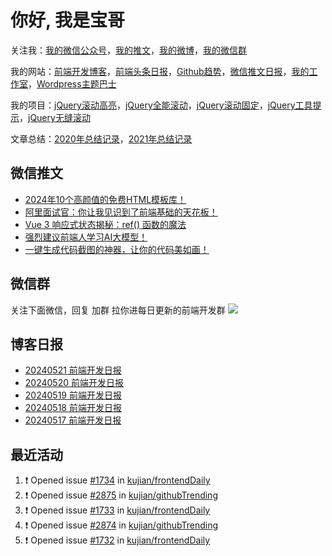 
# 你好, 我是宝哥

关注我：[我的微信公众号](https://open.weixin.qq.com/qr/code?username=caibaojian_com)，[我的推文](https://weixin.qdkfweb.cn/)，[我的微博](https://weibo.com/kujian)，[我的微信群](https://qdkfweb.cn/go/weixinqun)

我的网站：[前端开发博客](https://qdkfweb.cn/)，[前端头条日报](https://toutiao.qdkfweb.cn/)，[Github趋势](https://github.qdkfweb.cn/)，[微信推文日报](https://weixin.qdkfweb.cn/)，[我的工作室](https://diy.qdkfweb.cn/)，[Wordpress主题巴士](https://wp.qdkfweb.cn/)

我的项目：[jQuery滚动高亮](https://github.com/kujian/scrollHighlight)，[jQuery全能滚动](https://github.com/kujian/power-slider)，[jQuery滚动固定](https://github.com/kujian/scrollfix)，[jQuery工具提示](https://github.com/kujian/tooltip)，[jQuery无缝滚动](http://github.com/kujian/scrollForever)

文章总结：[2020年总结记录](https://mp.weixin.qq.com/s/u0YW8BFWYLquVauhHrkSMQ)，[2021年总结记录](https://mp.weixin.qq.com/s/zMnxIpxMdDrIyuLxHRnSPw)


## 微信推文

<!-- BLOG-POST-LIST:START -->
- [2024年10个高颜值的免费HTML模板库！](https://weixin.qdkfweb.cn/47765.html)
- [阿里面试官：你让我见识到了前端基础的天花板！](https://weixin.qdkfweb.cn/47766.html)
- [Vue 3 响应式状态揭秘：ref&lpar;&rpar; 函数的魔法](https://weixin.qdkfweb.cn/47683.html)
- [强烈建议前端人学习AI大模型！](https://weixin.qdkfweb.cn/47633.html)
- [一键生成代码截图的神器，让你的代码美如画！](https://weixin.qdkfweb.cn/47634.html)
<!-- BLOG-POST-LIST:END -->

## 微信群
关注下面微信，回复 加群 拉你进每日更新的前端开发群
![](https://pic.qdkfweb.cn/uploads/2023/11/weixin.png)

## 博客日报

<!-- DAILY:START -->
- [20240521 前端开发日报](https://qdkfweb.cn/fe-daily-20240521.html)
- [20240520 前端开发日报](https://qdkfweb.cn/fe-daily-20240520.html)
- [20240519 前端开发日报](https://qdkfweb.cn/fe-daily-20240519.html)
- [20240518 前端开发日报](https://qdkfweb.cn/fe-daily-20240518.html)
- [20240517 前端开发日报](https://qdkfweb.cn/fe-daily-20240517.html)
<!-- DAILY:END -->


## 最近活动

<!--START_SECTION:activity-->
1. ❗ Opened issue [#1734](https://github.com/kujian/frontendDaily/issues/1734) in [kujian/frontendDaily](https://github.com/kujian/frontendDaily)
2. ❗ Opened issue [#2875](https://github.com/kujian/githubTrending/issues/2875) in [kujian/githubTrending](https://github.com/kujian/githubTrending)
3. ❗ Opened issue [#1733](https://github.com/kujian/frontendDaily/issues/1733) in [kujian/frontendDaily](https://github.com/kujian/frontendDaily)
4. ❗ Opened issue [#2874](https://github.com/kujian/githubTrending/issues/2874) in [kujian/githubTrending](https://github.com/kujian/githubTrending)
5. ❗ Opened issue [#1732](https://github.com/kujian/frontendDaily/issues/1732) in [kujian/frontendDaily](https://github.com/kujian/frontendDaily)
<!--END_SECTION:activity-->
